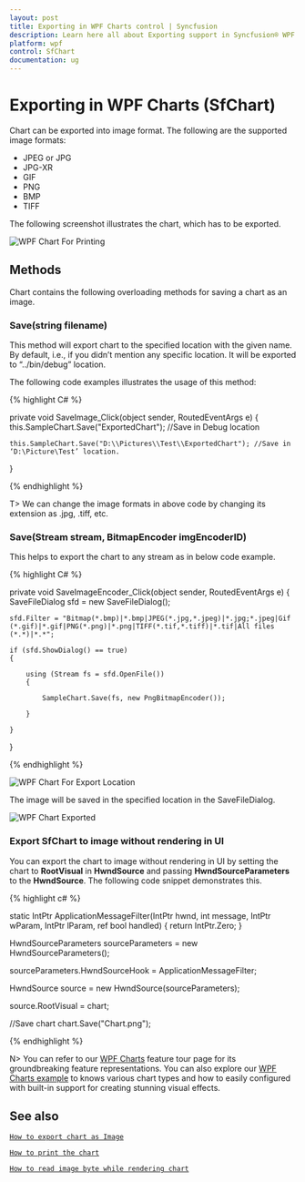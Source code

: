 ```yaml
---
layout: post
title: Exporting in WPF Charts control | Syncfusion
description: Learn here all about Exporting support in Syncfusion® WPF Charts (SfChart) control, its elements and more details.
platform: wpf
control: SfChart
documentation: ug
---
```


# Exporting in WPF Charts (SfChart)

Chart can be exported into image format. The following are the supported image formats:

* JPEG or JPG
* JPG-XR
* GIF
* PNG
* BMP
* TIFF

The following screenshot illustrates the chart, which has to be exported.

![WPF Chart For Printing](Exporting_images/wpf-chart-for-printing.png)

## Methods

Chart contains the following overloading methods for saving a chart as an image.

### Save(string filename)

This method will export chart to the specified location with the given name. By default, i.e., if you didn’t mention any specific location. It will be exported to “../bin/debug” location.

The following code examples illustrates the usage of this method:

{% highlight C# %}

private void SaveImage_Click(object sender, RoutedEventArgs e)
{
    this.SampleChart.Save("ExportedChart"); //Save in Debug location

    this.SampleChart.Save("D:\\Pictures\\Test\\ExportedChart"); //Save in ‘D:\Picture\Test’ location.
}

{% endhighlight %}

T> We can change the image formats in above code by changing its extension as .jpg, .tiff, etc.

### Save(Stream stream, BitmapEncoder imgEncoderID)

This helps to export the chart to any stream as in below code example.

{% highlight C# %}

private void SaveImageEncoder_Click(object sender, RoutedEventArgs e)
{
    SaveFileDialog sfd = new SaveFileDialog();
    
	sfd.Filter = "Bitmap(*.bmp)|*.bmp|JPEG(*.jpg,*.jpeg)|*.jpg;*.jpeg|Gif (*.gif)|*.gif|PNG(*.png)|*.png|TIFF(*.tif,*.tiff)|*.tif|All files (*.*)|*.*";

    if (sfd.ShowDialog() == true)
    {
	
        using (Stream fs = sfd.OpenFile())
        {
		
            SampleChart.Save(fs, new PngBitmapEncoder());
			
        }
		
    }
}

{% endhighlight %}

![WPF Chart For Export Location](Exporting_images/wpf-chart-for-export-location.png)

The image will be saved in the specified location in the SaveFileDialog.

![WPF Chart Exported](Exporting_images/wpf-chart-exported.png)

### Export SfChart to image without rendering in UI

You can export the chart to image without rendering in UI by setting the chart to **RootVisual** in **HwndSource** and passing **HwndSourceParameters** to the **HwndSource**. The following code snippet demonstrates this.

{% highlight c# %}

static IntPtr ApplicationMessageFilter(IntPtr hwnd, int message, IntPtr wParam, IntPtr lParam, ref bool handled)
{
    return IntPtr.Zero;
}


HwndSourceParameters sourceParameters = new HwndSourceParameters();

sourceParameters.HwndSourceHook = ApplicationMessageFilter;

HwndSource source = new HwndSource(sourceParameters);

source.RootVisual = chart;

//Save chart
chart.Save("Chart.png");

{% endhighlight  %}

N> You can refer to our [WPF Charts](https://www.syncfusion.com/wpf-controls/charts) feature tour page for its groundbreaking feature representations. You can also explore our [WPF Charts example](https://github.com/syncfusion/wpf-demos) to knows various chart types and how to easily configured with built-in support for creating stunning visual effects.

## See also

[`How to export chart as Image`](https://help.syncfusion.com/wpf/charts/exporting)

[`How to print the chart`](https://help.syncfusion.com/wpf/charts/printing)

[`How to read image byte while rendering chart`](https://www.syncfusion.com/kb/2584/how-to-read-image-byte-while-rendering-chart)
